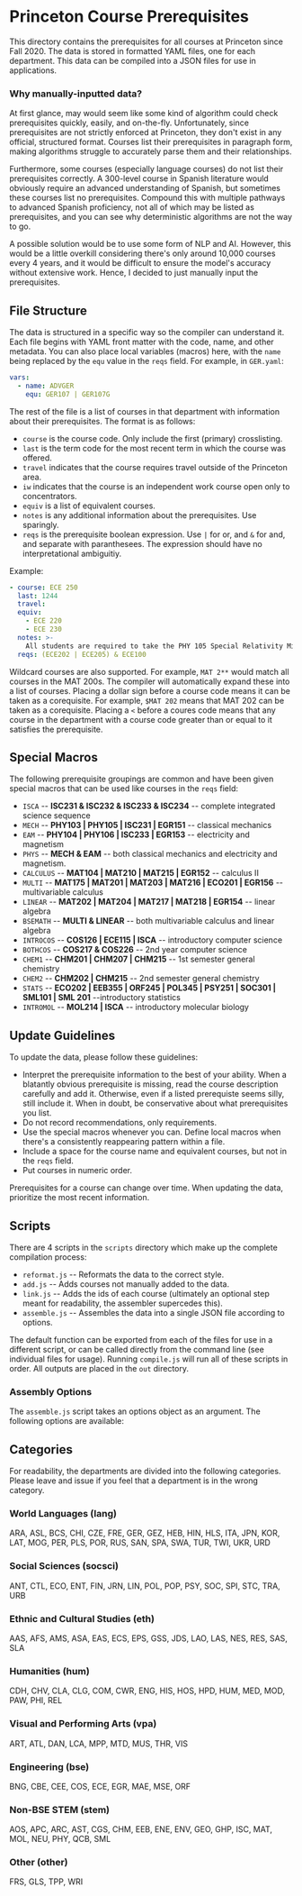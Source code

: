 # Princeton Course Prerequisites
This directory contains the prerequisites for all courses at Princeton since Fall 2020. The data is stored in formatted YAML files, one for each department. This data can be compiled into a JSON files for use in applications.

### Why manually-inputted data?
At first glance, may would seem like some kind of algorithm could check prerequisites quickly, easily, and on-the-fly. Unfortunately, since prerequisites are not strictly enforced at Princeton, they don't exist in any official, structured format. Courses list their prerequisites in paragraph form, making algorithms struggle to accurately parse them and their relationships. 

Furthermore, some courses (especially language courses) do not list their prerequisites correctly. A 300-level course in Spanish literature would obviously require an advanced understanding of Spanish, but sometimes these courses list no prerequisites. Compound this with multiple pathways to advanced Spanish proficiency, not all of which may be listed as prerequisites, and you can see why deterministic algorithms are not the way to go.

A possible solution would be to use some form of NLP and AI. However, this would be a little overkill considering there's only around 10,000 courses every 4 years, and it would be difficult to ensure the model's accuracy without extensive work. Hence, I decided to just manually input the prerequisites.


## File Structure
The data is structured in a specific way so the compiler can understand it. Each file
begins with YAML front matter with the code, name, and other metadata. You can also place local variables (macros) here, with the `name` being replaced by the `equ` value in the `reqs` field. For example, in `GER.yaml`:
```yaml
vars:
  - name: ADVGER
    equ: GER107 | GER107G
```
The rest of the file is a list of courses in that department with information about their prerequisites. The format is as follows:

- `course` is the course code. Only include the first (primary) crosslisting.
- `last` is the term code for the most recent term in which the course was offered.
- `travel` indicates that the course requires travel outside of the Princeton area.
- `iw` indicates that the course is an independent work course open only to concentrators.
- `equiv` is a list of equivalent courses.
- `notes` is any additional information about the prerequisites. Use sparingly.
- `reqs` is the prerequisite boolean expression. Use `|` for or, and `&` for and, and separate with paranthesees. The expression should have no interpretational ambiguitiy.

Example:
```yaml
- course: ECE 250
  last: 1244
  travel:
  equiv:
    - ECE 220
    - ECE 230
  notes: >-
    All students are required to take the PHY 105 Special Relativity Minicourse, whether or not they are enrolled in PHY 105.
  reqs: (ECE202 | ECE205) & ECE100
```

Wildcard courses are also supported. For example, `MAT 2**` would match all courses in the MAT 200s. The compiler will automatically expand these into a list of courses. Placing a dollar sign before a course code means it can be taken as a corequisite. For example, `$MAT 202` means that MAT 202 can be taken as a corequisite. Placing a `<` before a coures code means that any course in the department with a course code greater than or equal to it satisfies the prerequisite.

## Special Macros
The following prerequisite groupings are common and have been given special macros that can be used like courses in the `reqs` field:
- `ISCA` -- **ISC231 & ISC232 & ISC233 & ISC234** -- complete integrated science sequence
- `MECH` -- **PHY103 | PHY105 | ISC231 | EGR151** -- classical mechanics
- `EAM` -- **PHY104 | PHY106 | ISC233 | EGR153** -- electricity and magnetism
- `PHYS` -- **MECH & EAM** -- both classical mechanics and electricity and magnetism.
- `CALCULUS` -- **MAT104 | MAT210 | MAT215 | EGR152** -- calculus II
- `MULTI` -- **MAT175 | MAT201 | MAT203 | MAT216 | ECO201 | EGR156** -- multivariable calculus
- `LINEAR` -- **MAT202 | MAT204 | MAT217 | MAT218 | EGR154** -- linear algebra
- `BSEMATH` -- **MULTI & LINEAR** -- both multivariable calculus and linear algebra
- `INTROCOS` -- **COS126 | ECE115 | ISCA** -- introductory computer science
- `BOTHCOS` -- **COS217 & COS226** -- 2nd year computer science
- `CHEM1` -- **CHM201 | CHM207 | CHM215** -- 1st semester general chemistry
- `CHEM2` -- **CHM202 | CHM215** -- 2nd semester general chemistry 
- `STATS` -- **ECO202 | EEB355 | ORF245 | POL345 | PSY251 | SOC301 | SML101 | SML 201** --introductory statistics 
- `INTROMOL` -- **MOL214 | ISCA** -- introductory molecular biology 

## Update Guidelines
To update the data, please follow these guidelines:
- Interpret the prerequisite information to the best of your ability. When a blatantly obvious prerequisite is missing, read the course description carefully and add it. Otherwise, even if a listed prerequiste seems silly, still include it. When in doubt, be conservative about what prerequisites you list.
- Do not record recommendations, only requirements.
- Use the special macros whenever you can. Define local macros when there's a consistently reappearing pattern within a file.
- Include a space for the course name and equivalent courses, but not in the `reqs` field. 
- Put courses in numeric order.

Prerequisites for a course can change over time. When updating the data, prioritize the most recent information.

## Scripts
There are 4 scripts in the `scripts` directory which make up the complete compilation process:
- `reformat.js` -- Reformats the data to the correct style.
- `add.js` -- Adds courses not manually added to the data.
- `link.js` -- Adds the ids of each course (ultimately an optional step meant for readability, the assembler supercedes this).
- `assemble.js` -- Assembles the data into a single JSON file according to options.

The default function can be exported from each of the files for use in a different script, or can be called directly from the command line (see individual files for usage). Running `compile.js` will run all of these scripts in order. All outputs are placed in the `out` directory.

### Assembly Options
The `assemble.js` script takes an options object as an argument. The following options are available:

## Categories
For readability, the departments are divided into the following categories. Please leave and issue if you feel that a department is in the wrong category.

### World Languages (lang)
ARA, ASL, BCS, CHI, CZE, FRE, GER, GEZ, HEB, HIN, HLS, ITA, JPN, KOR, LAT, MOG, PER, PLS, POR, RUS, SAN, SPA, SWA, TUR, TWI, UKR, URD

### Social Sciences (socsci)
ANT, CTL, ECO, ENT, FIN, JRN, LIN, POL, POP, PSY, SOC, SPI, STC, TRA, URB

### Ethnic and Cultural Studies (eth)
AAS, AFS, AMS, ASA, EAS, ECS, EPS, GSS, JDS, LAO, LAS, NES, RES, SAS, SLA

### Humanities (hum)
CDH, CHV, CLA, CLG, COM, CWR, ENG, HIS, HOS, HPD, HUM, MED, MOD, PAW, PHI, REL

### Visual and Performing Arts (vpa)
ART, ATL, DAN, LCA, MPP, MTD, MUS, THR, VIS

### Engineering (bse)
BNG, CBE, CEE, COS, ECE, EGR, MAE, MSE, ORF

### Non-BSE STEM (stem)
AOS, APC, ARC, AST, CGS, CHM, EEB, ENE, ENV, GEO, GHP, ISC, MAT, MOL, NEU, PHY, QCB, SML

### Other (other)
FRS, GLS, TPP, WRI